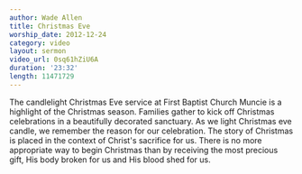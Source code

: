 ```yaml
---
author: Wade Allen
title: Christmas Eve
worship_date: 2012-12-24
category: video
layout: sermon
video_url: 0sq61hZiU6A
duration: '23:32'
length: 11471729
---
```


The candlelight Christmas Eve service at First Baptist Church Muncie is a highlight of the Christmas season. Families gather to kick off Christmas celebrations in a beautifully decorated sanctuary. As we light Christmas eve candle, we remember the reason for our celebration. The story of Christmas is placed in the context of Christ's sacrifice for us. There is no more appropriate way to begin Christmas than by receiving the most precious gift, His body broken for us and His blood shed for us.